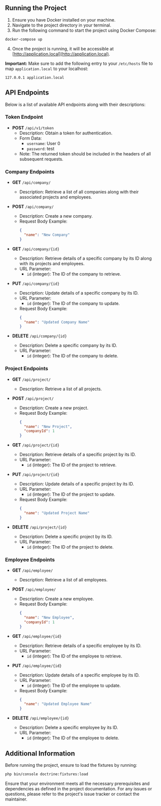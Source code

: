 
## Running the Project

1. Ensure you have Docker installed on your machine.
2. Navigate to the project directory in your terminal.
3. Run the following command to start the project using Docker Compose:

```bash
docker-compose up
```

4. Once the project is running, it will be accessible at [http://application.local](http://application.local).

**Important:** Make sure to add the following entry to your `/etc/hosts` file to map `application.local` to your localhost:

```plaintext
127.0.0.1 application.local
```

## API Endpoints

Below is a list of available API endpoints along with their descriptions:

### Token Endpoint

- **POST** `/api/v1/token`
    - Description: Obtain a token for authentication.
    - Form Data:
        - `username`: User 0
        - `password`: test
    - Note: The returned token should be included in the headers of all subsequent requests.

### Company Endpoints

- **GET** `/api/company/`
    - Description: Retrieve a list of all companies along with their associated projects and employees.

- **POST** `/api/company/`
    - Description: Create a new company.
    - Request Body Example:
      ```json
      {
        "name": "New Company"
      }
      ```

- **GET** `/api/company/{id}`
    - Description: Retrieve details of a specific company by its ID along with its projects and employees.
    - URL Parameter:
        - `id` (integer): The ID of the company to retrieve.

- **PUT** `/api/company/{id}`
    - Description: Update details of a specific company by its ID.
    - URL Parameter:
        - `id` (integer): The ID of the company to update.
    - Request Body Example:
      ```json
      {
        "name": "Updated Company Name"
      }
      ```

- **DELETE** `/api/company/{id}`
    - Description: Delete a specific company by its ID.
    - URL Parameter:
        - `id` (integer): The ID of the company to delete.

### Project Endpoints

- **GET** `/api/project/`
    - Description: Retrieve a list of all projects.

- **POST** `/api/project/`
    - Description: Create a new project.
    - Request Body Example:
      ```json
      {
        "name": "New Project",
        "companyId": 1
      }
      ```

- **GET** `/api/project/{id}`
    - Description: Retrieve details of a specific project by its ID.
    - URL Parameter:
        - `id` (integer): The ID of the project to retrieve.

- **PUT** `/api/project/{id}`
    - Description: Update details of a specific project by its ID.
    - URL Parameter:
        - `id` (integer): The ID of the project to update.
    - Request Body Example:
      ```json
      {
        "name": "Updated Project Name"
      }
      ```

- **DELETE** `/api/project/{id}`
    - Description: Delete a specific project by its ID.
    - URL Parameter:
        - `id` (integer): The ID of the project to delete.

### Employee Endpoints

- **GET** `/api/employee/`
    - Description: Retrieve a list of all employees.

- **POST** `/api/employee/`
    - Description: Create a new employee.
    - Request Body Example:
      ```json
      {
        "name": "New Employee",
        "companyId": 1
      }
      ```

- **GET** `/api/employee/{id}`
    - Description: Retrieve details of a specific employee by its ID.
    - URL Parameter:
        - `id` (integer): The ID of the employee to retrieve.

- **PUT** `/api/employee/{id}`
    - Description: Update details of a specific employee by its ID.
    - URL Parameter:
        - `id` (integer): The ID of the employee to update.
    - Request Body Example:
      ```json
      {
        "name": "Updated Employee Name"
      }
      ```

- **DELETE** `/api/employee/{id}`
    - Description: Delete a specific employee by its ID.
    - URL Parameter:
        - `id` (integer): The ID of the employee to delete.

## Additional Information

Before running the project, ensure to load the fixtures by running:

```bash
php bin/console doctrine:fixtures:load
```

Ensure that your environment meets all the necessary prerequisites and dependencies as defined in the project documentation. For any issues or questions, please refer to the project's issue tracker or contact the maintainer.
